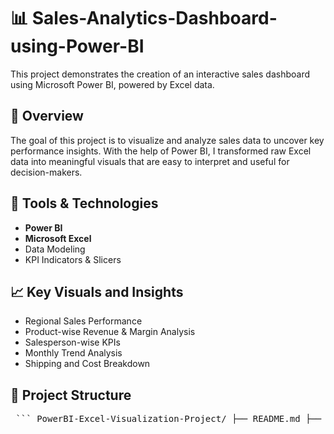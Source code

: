 # 📊 Sales-Analytics-Dashboard-using-Power-BI

This project demonstrates the creation of an interactive sales dashboard using Microsoft Power BI, powered by Excel data.

## 📌 Overview

The goal of this project is to visualize and analyze sales data to uncover key performance insights. With the help of Power BI, I transformed raw Excel data into meaningful visuals that are easy to interpret and useful for decision-makers.

## 🧰 Tools & Technologies

- **Power BI**
- **Microsoft Excel**
- Data Modeling
- KPI Indicators & Slicers

## 📈 Key Visuals and Insights

- Regional Sales Performance
- Product-wise Revenue & Margin Analysis
- Salesperson-wise KPIs
- Monthly Trend Analysis
- Shipping and Cost Breakdown

## 📂 Project Structure

<pre> ``` PowerBI-Excel-Visualization-Project/ ├── README.md ├── Data/ │ └── Raw_Data.xlsx ├── IMAGE │ ├── dashboard1.png │ └── Sales Dashboard.pbix ``` </pre>
